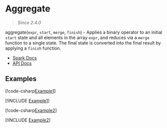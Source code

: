 ﻿# Aggregate

> _Since 2.4.0_

aggregate(`expr`, `start`, `merge`, `finish`) - Applies a binary operator to an
initial `start` state and all elements in the array `expr`, and reduces via
a `merge` function to a single state.
The final state is converted into the final result by applying a `finish`
function.

* [Spark Docs](https://spark.apache.org/docs/3.2.2/api/sql/index.html#aggregate)
* [API Docs](xref:TypedSpark.NET.Functions.Aggregate*)

## Examples

[!code-csharp[Example1](../../../TypedSpark.NET.Tests/Examples/Aggregate.cs#Example1)]

[!INCLUDE [Example1](../../../TypedSpark.NET.Tests/Examples/__examples__/Aggregate.Case1.md)]

[!code-csharp[Example2](../../../TypedSpark.NET.Tests/Examples/Aggregate.cs#Example2)]

[!INCLUDE [Example2](../../../TypedSpark.NET.Tests/Examples/__examples__/Aggregate.Case2.md)]
